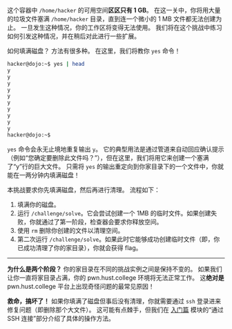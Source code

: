 这个容器中 `/home/hacker` 的可用空间**区区只有 1 GB**。
在这一关中，你将用大量的垃圾文件塞满 `/home/hacker` 目录，直到连一个微小的 1 MB 文件都无法创建为止。
一旦发生这种情况，你的工作区将变得无法使用。
我们将在这个挑战中练习如何引发这种情况，并在稍后对此进行一些扩展。

如何填满磁盘？
方法有很多种。
在这里，我们将教你 `yes` 命令！

```bash
hacker@dojo:~$ yes | head
y
y
y
y
y
y
y
y
y
y
hacker@dojo:~$
```

`yes` 命令会永无止境地重复输出 `y`。
它的典型用法是通过管道来自动回应确认提示（例如“您确定要删除此文件吗？”），但在这里，我们将用它来创建一个塞满了“y”行的巨大文件。
只需将 `yes` 的输出重定向到你家目录下的一个文件中，你就能在一两分钟内填满磁盘！

本挑战要求你先填满磁盘，然后再进行清理。
流程如下：

1.  填满你的磁盘。
2.  运行 `/challenge/solve`。它会尝试创建一个 1MB 的临时文件。如果创建失败，你就通过了第一阶段，检查器会要求你释放空间。
3.  使用 `rm` 删除你创建的文件以清理空间。
4.  第二次运行 `/challenge/solve`。如果此时它能够成功创建临时文件（即，你已成功清理了你的家目录），你就会获得 flag。

----
**为什么是两个阶段？**
你的家目录在不同的挑战实例之间是保持不变的。
如果我们让你一直将家目录占满，你的 pwn.hust.college 环境将无法正常工作。
这**绝对是** pwn.hust.college 平台上出现奇怪问题的最常见原因！

**救命，搞坏了！**
如果你填满了磁盘但事后没有清理，你就需要通过 `ssh` 登录进来修复问题（即删除那个大文件）。
这可能有点棘手，但我们在 [入门篇](../welcome/welcome) 模块的“通过 SSH 连接”部分介绍了具体的操作方法。
